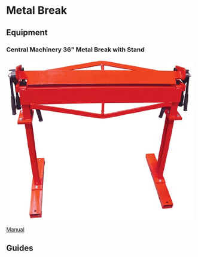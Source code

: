# Metal Break

## Equipment

### Central Machinery 36" Metal Break with Stand

![](../.gitbook/assets/image%20%289%29.png)

[Manual](https://drive.google.com/open?id=1ztMbRb-sSKEWsFxbUMFFmCWS_lrItAFU)

## Guides


